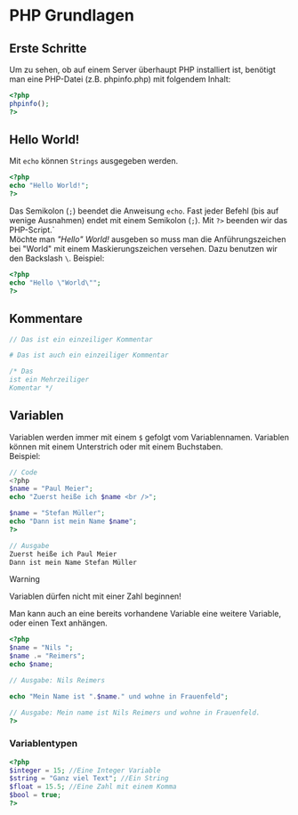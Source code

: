 # PHP Grundlagen

## Erste Schritte
Um zu sehen, ob auf einem Server überhaupt PHP installiert ist, benötigt man eine PHP-Datei (z.B. phpinfo.php) mit folgendem Inhalt:
````php
<?php
phpinfo();
?>
````

## Hello World!
Mit ``echo`` können ``Strings`` ausgegeben werden.
````php
<?php
echo "Hello World!";
?>
````
Das Semikolon (``;``) beendet die Anweisung ``echo``. Fast jeder Befehl (bis auf wenige Ausnahmen) endet mit einem Semikolon (``;``). Mit ``?>`` beenden wir das PHP-Script.`
<br>
Möchte man *"Hello" World!* ausgeben so muss man die Anführungszeichen bei "World" mit einem Maskierungszeichen versehen. Dazu benutzen wir den Backslash ``\``. Beispiel:

````php
<?php
echo "Hello \"World\"";
?>
````

## Kommentare
````php
// Das ist ein einzeiliger Kommentar

# Das ist auch ein einzeiliger Kommentar

/* Das
ist ein Mehrzeiliger
Komentar */
````

## Variablen
Variablen werden immer mit einem ``$`` gefolgt vom Variablennamen. Variablen können mit einem Unterstrich oder mit einem Buchstaben.<br>
Beispiel:
````php
// Code
<?php
$name = "Paul Meier";
echo "Zuerst heiße ich $name <br />";

$name = "Stefan Müller";
echo "Dann ist mein Name $name";
?>

// Ausgabe
Zuerst heiße ich Paul Meier
Dann ist mein Name Stefan Müller
````

> [!WARNING]
> Variablen dürfen nicht mit einer Zahl beginnen!

Man kann auch an eine bereits vorhandene Variable eine weitere Variable, oder einen Text anhängen.
````php
<?php
$name = "Nils ";
$name .= "Reimers";
echo $name;

// Ausgabe: Nils Reimers

echo "Mein Name ist ".$name." und wohne in Frauenfeld";

// Ausgabe: Mein name ist Nils Reimers und wohne in Frauenfeld.
?>
````

### Variablentypen
````php
<?php
$integer = 15; //Eine Integer Variable
$string = "Ganz viel Text"; //Ein String
$float = 15.5; //Eine Zahl mit einem Komma
$bool = true;
?>
````